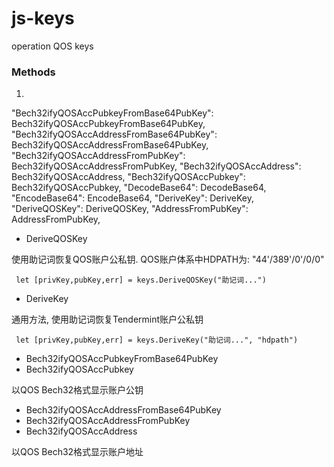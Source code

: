 # js-keys
operation QOS keys


### Methods

1. 


"Bech32ifyQOSAccPubkeyFromBase64PubKey":  Bech32ifyQOSAccPubkeyFromBase64PubKey,
"Bech32ifyQOSAccAddressFromBase64PubKey": Bech32ifyQOSAccAddressFromBase64PubKey,
"Bech32ifyQOSAccAddressFromPubKey":       Bech32ifyQOSAccAddressFromPubKey,
"Bech32ifyQOSAccAddress":                 Bech32ifyQOSAccAddress,
"Bech32ifyQOSAccPubkey":                  Bech32ifyQOSAccPubkey,
"DecodeBase64":                           DecodeBase64,
"EncodeBase64":                           EncodeBase64,
"DeriveKey":                              DeriveKey,
"DeriveQOSKey":                           DeriveQOSKey,
"AddressFromPubKey":                      AddressFromPubKey,



*  DeriveQOSKey
 
 使用助记词恢复QOS账户公私钥. QOS账户体系中HDPATH为: "44'/389'/0'/0/0"

```
 let [privKey,pubKey,err] = keys.DeriveQOSKey("助记词...")
```

*  DeriveKey

通用方法, 使用助记词恢复Tendermint账户公私钥


```
 let [privKey,pubKey,err] = keys.DeriveKey("助记词...", "hdpath")

```


* Bech32ifyQOSAccPubkeyFromBase64PubKey
* Bech32ifyQOSAccPubkey

以QOS Bech32格式显示账户公钥

* Bech32ifyQOSAccAddressFromBase64PubKey
* Bech32ifyQOSAccAddressFromPubKey
* Bech32ifyQOSAccAddress

以QOS Bech32格式显示账户地址